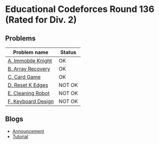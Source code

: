# Educational Codeforces Round 136 (Rated for Div. 2)

## Problems

|Problem name|Status|
|------------|---------|
| [A. Immobile Knight](problems/A._Immobile_Knight.md)|OK|
| [B. Array Recovery](problems/B._Array_Recovery.md)|OK|
| [C. Card Game](problems/C._Card_Game.md)|OK|
| [D. Reset K Edges](problems/D._Reset_K_Edges.md)|NOT OK|
| [E. Cleaning Robot](problems/E._Cleaning_Robot.md)|NOT OK|
| [F. Keyboard Design](problems/F._Keyboard_Design.md)|NOT OK|
## Blogs

- [Announcement](blogs/Announcement.md)
- [Tutorial](blogs/Tutorial.md)
